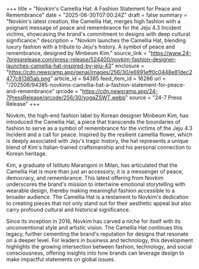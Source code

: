 +++
title = "Novkim's Camellia Hat: A Fashion Statement for Peace and Remembrance"
date = "2025-06-30T07:00:24Z"
draft = false
summary = "Novkim's latest creation, the Camellia Hat, merges high fashion with a poignant message of peace and remembrance for the Jeju 4.3 Incident victims, showcasing the brand's commitment to designs with deep cultural significance."
description = "Novkim launches the Camellia Hat, blending luxury fashion with a tribute to Jeju's history. A symbol of peace and remembrance, designed by Minbeom Kim."
source_link = "https://www.24-7pressrelease.com/press-release/524400/novkim-fashion-designer-launches-camellia-hat-inspired-by-jeju-43"
enclosure = "https://cdn.newsramp.app/genai/images/256/30/e6991eff0c0448e81dec2477c81385ab.png"
article_id = 94385
feed_item_id = 16286
url = "/202506/94385-novkims-camellia-hat-a-fashion-statement-for-peace-and-remembrance"
qrcode = "https://cdn.newsramp.app/24-7PressRelease/qrcode/256/30/yogaZSWT.webp"
source = "24-7 Press Release"
+++

<p>Novkim, the high-end fashion label by Korean designer Minbeom Kim, has introduced the Camellia Hat, a piece that transcends the boundaries of fashion to serve as a symbol of remembrance for the victims of the Jeju 4.3 Incident and a call for peace. Inspired by the resilient camellia flower, which is deeply associated with Jeju's tragic history, the hat represents a unique blend of Kim's Italian-trained craftsmanship and his personal connection to Korean heritage.</p><p>Kim, a graduate of Istituto Marangoni in Milan, has articulated that the Camellia Hat is more than just an accessory; it is a messenger of peace, democracy, and remembrance. This latest offering from Novkim underscores the brand's mission to intertwine emotional storytelling with wearable design, thereby making meaningful fashion accessible to a broader audience. The Camellia Hat is a testament to Novkim's dedication to creating pieces that not only stand out for their aesthetic appeal but also carry profound cultural and historical significance.</p><p>Since its inception in 2016, Novkim has carved a niche for itself with its unconventional style and artistic vision. The Camellia Hat continues this legacy, further cementing the brand's reputation for designs that resonate on a deeper level. For leaders in business and technology, this development highlights the growing intersection between fashion, technology, and social consciousness, offering insights into how brands can leverage design to make impactful statements on global issues.</p>
